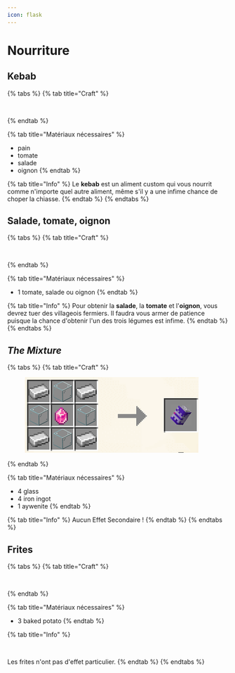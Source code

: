```yaml
---
icon: flask
---
```


# Nourriture

## Kebab

{% tabs %}
{% tab title="Craft" %}
<figure><img src="../.gitbook/assets/image (1).png" alt=""><figcaption></figcaption></figure>
{% endtab %}

{% tab title="Matériaux nécessaires" %}
* pain
* tomate
* salade
* oignon
{% endtab %}

{% tab title="Info" %}
Le **kebab** est un aliment custom qui vous nourrit comme n'importe quel autre aliment, même s'il y a une infime chance de choper la chiasse.
{% endtab %}
{% endtabs %}

## Salade, tomate, oignon

{% tabs %}
{% tab title="Craft" %}
<figure><img src="../.gitbook/assets/image (4).png" alt=""><figcaption></figcaption></figure>
{% endtab %}

{% tab title="Matériaux nécessaires" %}
* 1 tomate, salade ou oignon
{% endtab %}

{% tab title="Info" %}
Pour obtenir la **salade**, la **tomate** et l'**oignon**, vous devrez tuer des villageois fermiers.
Il faudra vous armer de patience puisque la chance d'obtenir l'un des trois légumes est infime.
{% endtab %}
{% endtabs %}

## _The Mixture_

{% tabs %}
{% tab title="Craft" %}
<figure><img src="../.gitbook/assets/TheMixture.png" alt=""><figcaption></figcaption></figure>
{% endtab %}

{% tab title="Matériaux nécessaires" %}
* 4 glass
* 4 iron ingot
* 1 aywenite
{% endtab %}

{% tab title="Info" %}
Aucun Effet Secondaire !
{% endtab %}
{% endtabs %}

## Frites

{% tabs %}
{% tab title="Craft" %}
<figure><img src="../.gitbook/assets/craft_frite.png" alt=""><figcaption></figcaption></figure>
{% endtab %}

{% tab title="Matériaux nécessaires" %}
* 3 baked potato
{% endtab %}

{% tab title="Info" %}
<figure><img src="../.gitbook/assets/régen_frites.png" alt=""><figcaption></figcaption></figure>
Les frites n'ont pas d'effet particulier.
{% endtab %}
{% endtabs %}

